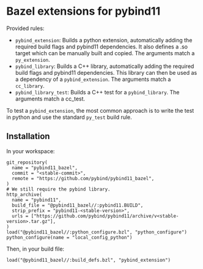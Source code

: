 # Bazel extensions for pybind11

Provided rules:

- `pybind_extension`: Builds a python extension, automatically adding the
  required build flags and pybind11 dependencies. It also defines a .so target
  which can be manually built and copied. The arguments match a `py_extension`.
- `pybind_library`: Builds a C++ library, automatically adding the required
  build flags and pybind11 dependencies. This library can then be used as a
  dependency of a `pybind_extension`. The arguments match a `cc_library`.
- `pybind_library_test`: Builds a C++ test for a `pybind_library`. The arguments
  match a cc_test.

To test a `pybind_extension`, the most common approach is to write the test in
python and use the standard `py_test` build rule.

## Installation

In your workspace:

```starlark
git_repository(
  name = "pybind11_bazel",
  commit = "<stable-commit>",
  remote = "https://github.com/pybind/pybind11_bazel",
)
# We still require the pybind library.
http_archive(
  name = "pybind11",
  build_file = "@pybind11_bazel//:pybind11.BUILD",
  strip_prefix = "pybind11-<stable-version>",
  urls = ["https://github.com/pybind/pybind11/archive/v<stable-version>.tar.gz"],
)
load("@pybind11_bazel//:python_configure.bzl", "python_configure")
python_configure(name = "local_config_python")
```

Then, in your build file:

```starlark
load("@pybind11_bazel//:build_defs.bzl", "pybind_extension")
```
